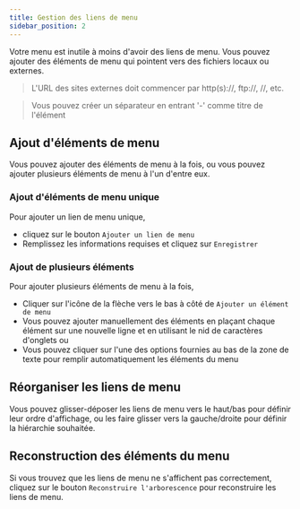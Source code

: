 ```yaml
---
title: Gestion des liens de menu
sidebar_position: 2
---
```


Votre menu est inutile à moins d'avoir des liens de menu. Vous pouvez ajouter des éléments de menu qui pointent vers des fichiers locaux ou externes.

> L'URL des sites externes doit commencer par http(s)://, ftp://, //, etc.

> Vous pouvez créer un séparateur en entrant '-' comme titre de l'élément

## Ajout d'éléments de menu
Vous pouvez ajouter des éléments de menu à la fois, ou vous pouvez ajouter plusieurs éléments de menu à l'un d'entre eux.

### Ajout d'éléments de menu unique
Pour ajouter un lien de menu unique,
* cliquez sur le bouton `Ajouter un lien de menu`
* Remplissez les informations requises et cliquez sur `Enregistrer`

### Ajout de plusieurs éléments
Pour ajouter plusieurs éléments de menu à la fois,
* Cliquer sur l'icône de la flèche vers le bas à côté de `Ajouter un élément de menu`
* Vous pouvez ajouter manuellement des éléments en plaçant chaque élément sur une nouvelle ligne et en utilisant le nid de caractères d'onglets ou
* Vous pouvez cliquer sur l'une des options fournies au bas de la zone de texte pour remplir automatiquement les éléments du menu

## Réorganiser les liens de menu
Vous pouvez glisser-déposer les liens de menu vers le haut/bas pour définir leur ordre d'affichage, ou les faire glisser vers la gauche/droite pour définir la hiérarchie souhaitée.

## Reconstruction des éléments du menu
Si vous trouvez que les liens de menu ne s'affichent pas correctement, cliquez sur le bouton `Reconstruire l'arborescence` pour reconstruire les liens de menu.
